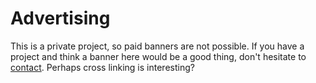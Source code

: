 # Advertising

This is a private project, so paid banners are not possible. If you have a project and think a banner here would be
a good thing, don't hesitate to [contact](../contact/). Perhaps cross linking is interesting?